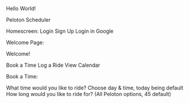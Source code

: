 Hello World!

Peloton Scheduler

Homescreen:
Login
Sign Up
Login in Google

Welcome Page:

Welcome!

Book a Time
Log a Ride
View Calendar


Book a Time:

What time would you like to ride? Choose day & time, today being default
How long would you like to ride for? (All Peloton options, 45 default)


